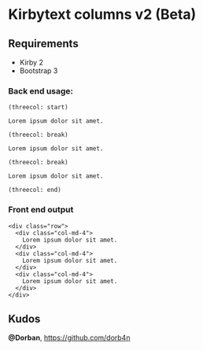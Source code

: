Kirbytext columns v2 (Beta)
===========================

## Requirements

- Kirby 2
- Bootstrap 3

### Back end usage:

```
(threecol: start)

Lorem ipsum dolor sit amet.

(threecol: break)

Lorem ipsum dolor sit amet.

(threecol: break)

Lorem ipsum dolor sit amet.

(threecol: end)
```

### Front end output

```
<div class="row">
  <div class="col-md-4">
    Lorem ipsum dolor sit amet.
  </div>
  <div class="col-md-4">
    Lorem ipsum dolor sit amet.
  </div>
  <div class="col-md-4">
    Lorem ipsum dolor sit amet.
  </div>
</div>
```

## Kudos

**@Dorban**, https://github.com/dorb4n
